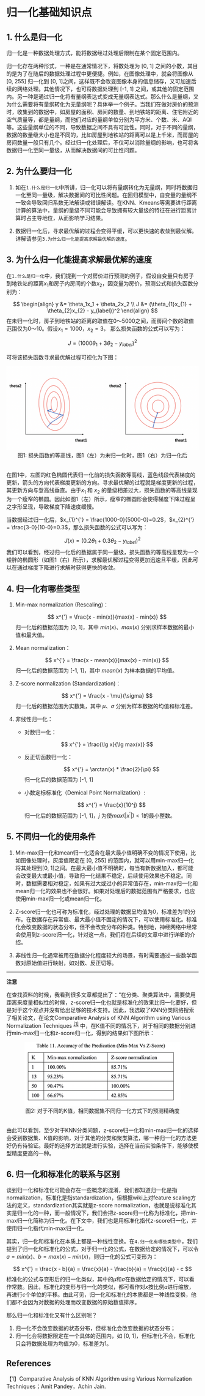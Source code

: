 # 归一化基础知识点

## 1. 什么是归一化

归一化是一种数据处理方式，能将数据经过处理后限制在某个固定范围内。

归一化存在两种形式，一种是在通常情况下，将数处理为 [0, 1] 之间的小数，其目的是为了在随后的数据处理过程中更便捷。例如，在图像处理中，就会将图像从 [0, 255] 归一化到 [0, 1]之间，这样既不会改变图像本身的信息储存，又可加速后续的网络处理。其他情况下，也可将数据处理到 [-1, 1] 之间，或其他的固定范围内。另一种是通过归一化将有量纲表达式变成无量纲表达式。那么什么是量纲，又为什么需要将有量纲转化为无量纲呢？具体举一个例子。当我们在做对房价的预测时，收集到的数据中，如房屋的面积、房间的数量、到地铁站的距离、住宅附近的空气质量等，都是量纲，而他们对应的量纲单位分别为平方米、个数、米、AQI等。这些量纲单位的不同，导致数据之间不具有可比性。同时，对于不同的量纲，数据的数量级大小也是不同的，比如房屋到地铁站的距离可以是上千米，而房屋的房间数量一般只有几个。经过归一化处理后，不仅可以消除量纲的影响，也可将各数据归一化至同一量级，从而解决数据间的可比性问题。



## 2. 为什么要归一化

1. 如在`1.什么是归一化`中所讲，归一化可以将有量纲转化为无量纲，同时将数据归一化至同一量级，解决数据间的可比性问题。在回归模型中，自变量的量纲不一致会导致回归系数无法解读或错误解读。在KNN、Kmeans等需要进行距离计算的算法中，量纲的量级不同可能会导致拥有较大量级的特征在进行距离计算时占主导地位，从而影响学习结果。

2. 数据归一化后，寻求最优解的过程会变得平缓，可以更快速的收敛到最优解。详解请参见`3.为什么归一化能提高求解最优解的速度`。

   

## 3. 为什么归一化能提高求解最优解的速度

在`1.什么是归一化`中，我们提到一个对房价进行预测的例子，假设自变量只有房子到地铁站的距离$x_{1}$和房子内房间的个数$x_{2}$，因变量为房价，预测公式和损失函数分别为：


$$
\begin{align}
y &= \theta_1x_1 + \theta_2x_2 \\
J &= (\theta_{1}x_{1} + \theta_{2}x_{2} - y_{label})^2
\end{align}
$$
在未归一化时，房子到地铁站的距离的取值在0～5000之间，而房间个数的取值范围仅为0～10。假设$x_{1} = 1000，x_{2} = 3$， 那么损失函数的公式可以写为：


$$
J = (1000\theta_{1}+3\theta_{2} - y_{label})^2
$$


可将该损失函数寻求最优解过程可视化为下图：



<center><img src="https://github.com/ZhangHandi/images-for-paddledocs/blob/main/images/normalization/normalization.png?raw=true" style="zoom:50%;" /></center>

<center>
  图1: 损失函数的等高线，图1（左）为未归一化时，图1（右）为归一化后
  <br></br>
</center>

在图1中，左图的红色椭圆代表归一化前的损失函数等高线，蓝色线段代表梯度的更新，箭头的方向代表梯度更新的方向。寻求最优解的过程就是梯度更新的过程，其更新方向与登高线垂直。由于$x_1$ 和 $x_2$ 的量级相差过大，损失函数的等高线呈现为一个瘦窄的椭圆。因此如图1（左）所示，瘦窄的椭圆形会使得梯度下降过程呈之字形呈现，导致梯度下降速度缓慢。

当数据经过归一化后，$x_{1}^{'} = \frac{1000-0}{5000-0}=0.2$，$x_{2}^{'} = \frac{3-0}{10-0}=0.3$，那么损失函数的公式可以写为：


$$
J(x) = (0.2\theta_{1} + 0.3\theta_{2} - y_{label})^2
$$
我们可以看到，经过归一化后的数据属于同一量级，损失函数的等高线呈现为一个矮胖的椭圆形（如图1（右）所示），求解最优解过程变得更加迅速且平缓，因此可以在通过梯度下降进行求解时获得更快的收敛。



## 4. 归一化有哪些类型

1. Min-max normalization (Rescaling)：
   
   
   $$
   x^{'} = \frac{x - min(x)}{max(x) - min(x)}
   $$
   归一化后的数据范围为 [0, 1]，其中 $min(x)、 max(x)$ 分别求样本数据的最小值和最大值。
   
2. Mean normalization：

   
   $$
   x^{'} = \frac{x - mean(x)}{max(x) - min(x)}
   $$
   归一化后的数据范围为 [-1, 1]，其中 $mean(x)$ 为样本数据的平均值。

   

3. Z-score normalization (Standardization)：

   
   $$
   x^{'} = \frac{x - \mu}{\sigma}
   $$
   归一化后的数据范围为实数集，其中 $\mu、\sigma$ 分别为样本数据的均值和标准差。

4. 非线性归一化：

   * 对数归一化：

     

   $$
   x^{'} = \frac{\lg x}{\lg max(x)}
   $$

   * 反正切函数归一化：
     
     
     $$
     x^{'} = \arctan(x) * \frac{2}{\pi}
     $$
     归一化后的数据范围为 [-1, 1]
     
    * 小数定标标准化（Demical Point Normalization）:
      
      
      $$
      x^{'} = \frac{x}{10^j}
      $$
      归一化后的数据范围为 [-1, 1]，$j$ 为使$max(|x^{'}|) < 1$的最小整数。

   


## 5. 不同归一化的使用条件

1. Min-max归一化和mean归一化适合在最大最小值明确不变的情况下使用，比如图像处理时，灰度值限定在 [0, 255] 的范围内，就可以用min-max归一化将其处理到[0, 1]之间。在最大最小值不明确时，每当有新数据加入，都可能会改变最大或最小值，导致归一化结果不稳定，后续使用效果也不稳定。同时，数据需要相对稳定，如果有过大或过小的异常值存在，min-max归一化和mean归一化的效果也不会很好。如果对处理后的数据范围有严格要求，也应使用min-max归一化或mean归一化。

2. Z-score归一化也可称为标准化，经过处理的数据呈均值为0，标准差为1的分布。在数据存在异常值、最大最小值不固定的情况下，可以使用标准化。标准化会改变数据的状态分布，但不会改变分布的种类。特别地，神经网络中经常会使用到z-score归一化，针对这一点，我们将在后续的文章中进行详细的介绍。

3. 非线性归一化通常被用在数据分化程度较大的场景，有时需要通过一些数学函数对原始值进行映射，如对数、反正切等。

   

***

**注意**

在查找资料的时候，我看到很多文章都提出了：“在分类、聚类算法中，需要使用距离来度量相似性的时候，z-score归一化也就是标准化的效果比归一化要好，但是对于这个观点并没有给出足够的技术支持。因此，我选取了KNN分类网络搜索了相关论文，在论文Comparative Analysis of KNN Algorithm using Various Normalization Techniques <sup><a href="#ref1">[1]</a></sup> 中，在K值不同的情况下，对于相同的数据分别进行min-max归一化和z-score归一化，得到的结果如下图所示：

<center><img src="https://github.com/ZhangHandi/images-for-paddledocs/blob/main/images/normalization/Comparative%20Analysis%20of%20KNN%20Algorithm.png?raw=true" style="zoom:40%;" /></center>

<center>
  图2: 对于不同的K值，相同数据集不同归一化方式下的预测精确度
  <br></br>
</center>


由此可以看到，至少对于KNN分类问题，z-score归一化和min-max归一化的选择会受到数据集、K值的影响，对于其他的分类和聚类算法，哪一种归一化的方法更好仍有待验证。最好的选择方法就是进行实验，选择在当前实验条件下，能够使模型精度更高的一种。

## 6. 归一化和标准化的联系与区别

谈到归一化和标准化可能会存在一些概念的混淆，我们都知道归一化是指normalization，标准化是指standardization，但根据wiki上对feature scaling方法的定义，standardization其实就是z-score normalization，也就是说标准化其实是归一化的一种，而一般情况下，我们会把z-score归一化称为标准化，把min-max归一化简称为归一化。在下文中，我们也是用标准化指代z-score归一化，并使用归一化指代min-max归一化。

其实，归一化和标准化在本质上都是一种线性变换。在`4.归一化有哪些类型`中，我们提到了归一化和标准化的公式，对于归一化的公式，在数据给定的情况下，可以令$a = min(x)、b = max(x) - min(x)$，则归一化的公式可变形为：


$$
x^{'} = \frac{x - b}{a} = \frac{x}{a} - \frac{b}{a} = \frac{x}{a} - c
$$
标准化的公式与变形后的归一化类似，其中的$\mu$和$\sigma$在数据给定的情况下，可以看作常数。因此，标准化的变形与归一化的类似，都可看作对$x$按比例$a$进行缩放，再进行$c$个单位的平移。由此可见，归一化和标准化的本质都是一种线性变换，他们都不会因为对数据的处理而改变数据的原始数值排序。

那么归一化和标准化又有什么区别呢？

1. 归一化不会改变数据的状态分布，但标准化会改变数据的状态分布；
2. 归一化会将数据限定在一个具体的范围内，如 [0, 1]，但标准化不会，标准化只会将数据处理为均值为0，标准差为1。



## References

<span name = "ref1">【1】Comparative Analysis of KNN Algorithm using Various Normalization Techniques；Amit Pandey，Achin Jain.</span>









